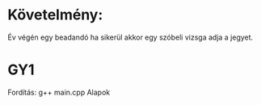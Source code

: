# Követelmény:
Év végén egy beadandó ha sikerül akkor egy szóbeli vizsga adja a jegyet.

# GY1

Fordítás: g++ main.cpp
Alapok